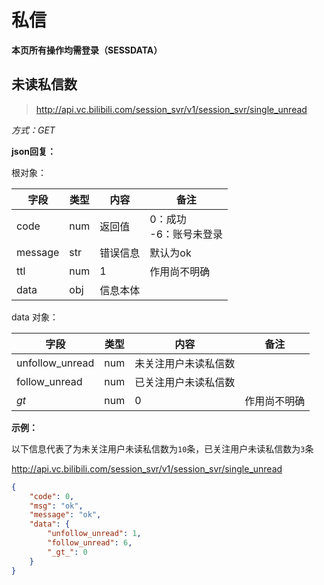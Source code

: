 # 私信

**本页所有操作均需登录（SESSDATA）**

## 未读私信数

> http://api.vc.bilibili.com/session_svr/v1/session_svr/single_unread

*方式：GET*

**json回复：**

根对象：

| 字段    | 类型 | 内容     | 备注                        |
| ------- | ---- | -------- | --------------------------- |
| code    | num  | 返回值   | 0：成功<br />-6：账号未登录 |
| message | str  | 错误信息 | 默认为ok                    |
| ttl     | num  | 1        | 作用尚不明确                |
| data    | obj  | 信息本体 |                             |

data 对象：

| 字段            | 类型 | 内容                 | 备注         |
| --------------- | ---- | -------------------- | ------------ |
| unfollow_unread | num  | 未关注用户未读私信数 |              |
| follow_unread   | num  | 已关注用户未读私信数 |              |
| _gt_            | num  | 0                    | 作用尚不明确 |

**示例：**

以下信息代表了为未关注用户未读私信数为`10`条，已关注用户未读私信数为`3`条

http://api.vc.bilibili.com/session_svr/v1/session_svr/single_unread

```json
{
	"code": 0,
	"msg": "ok",
	"message": "ok",
	"data": {
		"unfollow_unread": 1,
		"follow_unread": 6,
		"_gt_": 0
	}
}
```

